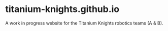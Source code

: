 # titanium-knights.github.io

A work in progress website for the Titanium Knights robotics teams (A & B).
